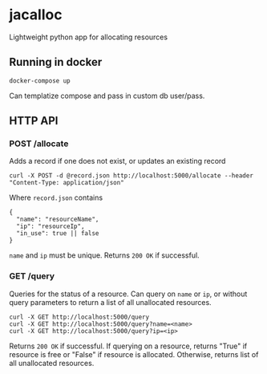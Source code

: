# jacalloc

Lightweight python app for allocating resources

## Running in docker

```
docker-compose up
```

Can templatize compose and pass in custom db user/pass.

## HTTP API

### POST /allocate

Adds a record if one does not exist, or updates an existing record

```
curl -X POST -d @record.json http://localhost:5000/allocate --header "Content-Type: application/json"
```

Where `record.json` contains
```
{
  "name": "resourceName",
  "ip": "resourceIp",
  "in_use": true || false
}
```

`name` and `ip` must be unique.  Returns `200 OK` if successful.

### GET /query

Queries for the status of a resource.  Can query on `name` or `ip`, or without query parameters to return a list of all unallocated resources.
```
curl -X GET http://localhost:5000/query
curl -X GET http://localhost:5000/query?name=<name>
curl -X GET http://localhost:5000/query?ip=<ip>
```

Returns `200 OK` if successful.  If querying on a resource, returns "True" if resource is free or "False" if resource is allocated.  Otherwise, returns list of all unallocated resources.